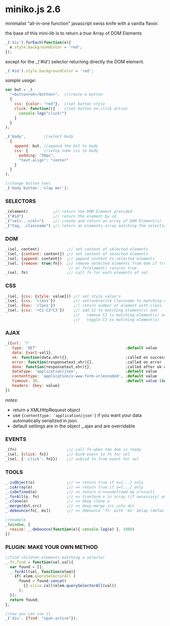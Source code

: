 miniko.js 2.6
=============

minimalist "all-in-one function" javascript swiss knife with a vanilla flavor.

the base of this mini-lib is to return a *true* Array of DOM Elements
```js
_('div').forEach(function(e){
  e.style.backgroundColor = 'red';
});
```
except for the _('#id') selector returning directly the DOM element.
```js
_('#id').style.backgroundColor = 'red';
```


*sample usage*:
```js
var but = _(
  "<button>ok</button>",  //create a button
  {
    css: {color: "red"},  //set button style
    click: function(){    //set button on-click action
      console.log("click!")
    }
  }
);

_('body',        //select body
  {
    append: but, //append the but to body
    css: {       //setup some css to body
      padding: "50px",
      "text-align": "center"
    }
  }
);

//change button text
_('body button','slap me!');
```

### SELECTORS

```js
_(element)           ;// return the DOM Element provided
_("#id")             ;// return the element by id
_("<el>...</el>")    ;// create and return an array of DOM Element(s)
_("tag, .classname") ;// return an elements array matching the selection
```

### DOM

```js
_(sel, content)            ;// set content of selected elements
_(sel, {content: content}) ;// set content of selected elements
_(sel, {append: content})  ;// append content to selected elements
_(sel, {remove: true|fn})  ;// remove selected elements from dom if true
                            // or fn(element) returns true
_(sel, fn)                 ;// call fn for each elements of sel
```

### CSS

```js
_(sel, {css: {style: value}}) ;// set style value's
_(sel, {css: 'class'})        ;// set/overwrite classname to matching element(s)
_(sel, {has: 'class'})        ;// return number of element with class
_(sel, {css: '+C1-C2*C3'})    ;// add C1 to matching element(s) and
                              ;//   remove C2 to matching element(s) and
                              ;//   toggle C3 to matching element(s)
```

### AJAX

```js
_({url: '?'
   type: 'GET'                                       ;default value
   data: {var1:val1},
   ok: function(data,xhr){},                         ;called on success
   error: function(responsetext,xhr){},              ;called on error
   done: function(responsetext,xhr){},               ;called after ok or error
   datatype: 'application/json',                     ;default value
   contenttype: 'application/x-www-form-urlencoded', ;default value
   timeout: 30,                                      ;default value (in seconds)
   headers: {key: value}
})
```

*notes*:
- return a XMLHttpRequest object
- use `{contenttype: 'application/json'}` if you want your data automatically serialized in json.
- default settings are in the object _.ajax and are overridable

### EVENTS

```js
_(fn)                      ;// call fn when the dom is ready
_(sel, {click: fn})        ;// bind event to fn for sel
_(sel, {'-click': fn}})    ;// unbind fn from event for sel
```

### TOOLS

```js
_.isObject(o)              ;// => return true if o={...} only
_.isArray(o)               ;// => return true if o=[...] only
_.isDefined(o)             ;// => return o!==undefined && o!==null
_.forAll(o, fn)            ;// => tranform o in array (if necessary) and apply a forEach(fn)
_.clone(o)                 ;// => deep clone o
_.merge(dst,src)           ;// => deep merge src into dst
_.debounce(fn[, ms])       ;// => debounce 'fn' with 'ms' delay (default delay=200ms)

//example
_(window, {
  resize: _.debounce(function(e){ console.log(e) }, 1000)
})
```

### PLUGIN: MAKE YOUR OWN METHOD


```js
//find children elements matching a selector
_.fn.find = function(sel,val){
  var found = [];
  _.forAll(sel, function(elem){
    if( elem.querySelectorAll )
      found = found.concat(
        [].slice.call(elem.querySelectorAll(val))
      );
  });
  return found;
};

//now you can use it
_('div', {find: "span.active"});
```